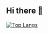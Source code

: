 ## Hi there 👋
[![Top Langs](https://github-readme-stats.vercel.app/api/top-langs/?username=ryo08271154)](https://github.com/anuraghazra/github-readme-stats)
